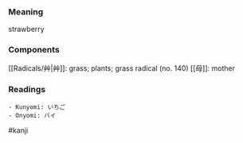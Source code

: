 ### Meaning

strawberry

### Components

[[Radicals/艸|艸]]: grass; plants; grass radical (no. 140) [[母]]: mother

### Readings

```
- Kunyomi: いちご
- Onyomi: バイ
```

#kanji